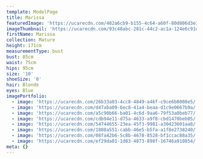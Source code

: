 ```yaml
---
template: ModelPage
title: Marissa
featuredImage: 'https://ucarecdn.com/482a6cb9-b155-4c64-a60f-80d806d3e39c/'
imageThumbnail: 'https://ucarecdn.com/93c48abc-281c-44c2-ac1a-124e6c91d07d/'
firstName: Marissa
collection: Mature
height: 171cm
measurementType: bust
bust: 85cm
waist: 75cm
hips: 95cm
size: '10'
shoeSize: '8'
hair: Blonde
eyes: Blue
imagePortfolio:
  - image: 'https://ucarecdn.com/26b33a03-4cc8-4849-a46f-c9ce6b0008e5/'
  - image: 'https://ucarecdn.com/d47aba09-6ec8-41a4-beaa-d1c9e0667b9a/'
  - image: 'https://ucarecdn.com/a5c90b66-ba01-4c6d-9aa6-79f53a0beb77/'
  - image: 'https://ucarecdn.com/cdb94e11-d75a-4633-a9f8-cbd1470beb05/'
  - image: 'https://ucarecdn.com/54744655-23ea-45f3-9981-a30423601aa8/'
  - image: 'https://ucarecdn.com/1808a551-cabb-46e5-b5fa-a1f8e2738240/'
  - image: 'https://ucarecdn.com/08fa42b6-5c8b-4678-8528-bf1ccac88a35/'
  - image: 'https://ucarecdn.com/ef29da01-1d83-4873-898f-16746a910854/'
meta: {}
---
```


